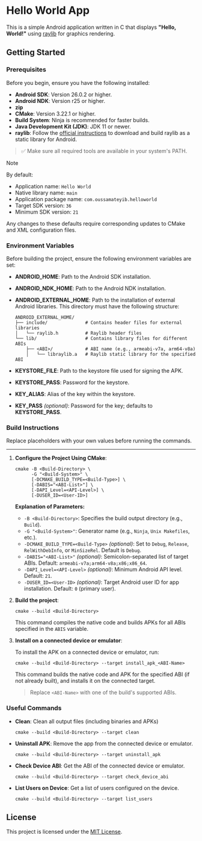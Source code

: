 # Hello World App

This is a simple Android application written in C that displays **"Hello, World!"** using [raylib](https://github.com/raysan5/raylib) for graphics rendering.

## Getting Started

### Prerequisites

Before you begin, ensure you have the following installed:

- **Android SDK**: Version 26.0.2 or higher.
- **Android NDK**: Version r25 or higher.
- **zip**
- **CMake**: Version 3.22.1 or higher.
- **Build System**: Ninja is recommended for faster builds.
- **Java Development Kit (JDK)**: JDK 11 or newer.
- **raylib**: Follow the [official instructions](https://github.com/raysan5/raylib/wiki/Working-for-Android) to download and build raylib as a static library for Android.

> ✅ Make sure all required tools are available in your system's PATH.

> [!NOTE]
> By default:
> - Application name: `Hello World`
> - Native library name: `main`
> - Application package name: `com.oussamateyib.helloworld`
> - Target SDK version: `36`
> - Minimum SDK version: `21`
> 
> Any changes to these defaults require corresponding updates to CMake and XML configuration files.

### Environment Variables

Before building the project, ensure the following environment variables are set:

- **ANDROID_HOME**: Path to the Android SDK installation.
- **ANDROID_NDK_HOME**: Path to the Android NDK installation.
- **ANDROID_EXTERNAL_HOME**: Path to the installation of external Android libraries. This directory must have the following structure:

  ```plaintext
  ANDROID_EXTERNAL_HOME/
  ├── include/              # Contains header files for external libraries
  │   └── raylib.h          # Raylib header files
  └── lib/                  # Contains library files for different ABIs
      ├── <ABI>/            # ABI name (e.g., armeabi-v7a, arm64-v8a)
      │   └── libraylib.a   # Raylib static library for the specified ABI
  ```
- **KEYSTORE_FILE**: Path to the keystore file used for signing the APK.
- **KEYSTORE_PASS**: Password for the keystore.
- **KEY_ALIAS**: Alias of the key within the keystore.
- **KEY_PASS** *(optional)*: Password for the key; defaults to **KEYSTORE_PASS**.

### Build Instructions

Replace placeholders with your own values before running the commands.

---

1. **Configure the Project Using CMake**:

   ```
   cmake -B <Build-Directory> \
         -G "<Build-System>" \
         [-DCMAKE_BUILD_TYPE=<Build-Type>] \
         [-DABIS="<ABI-List>"] \
         [-DAPI_Level=<API-Level>] \
         [-DUSER_ID=<User-ID>]
   ```

   **Explanation of Parameters:**
   - `-B <Build-Directory>`: Specifies the build output directory (e.g., `Build`).
   - `-G "<Build-System>"`: Generator name (e.g., `Ninja`, `Unix Makefiles`, etc.).
   - `-DCMAKE_BUILD_TYPE=<Build-Type>` *(optional)*: Set to `Debug`, `Release`, `RelWithDebInfo`, or `MinSizeRel`. Default is `Debug`.
   - `-DABIS="<ABI-List>"` *(optional)*: Semicolon-separated list of target ABIs. Default: `armeabi-v7a;arm64-v8a;x86;x86_64`.
   - `-DAPI_Level=<API-Level>` *(optional)*: Minimum Android API level. Default: `21`.
   - `-DUSER_ID=<User-ID>` *(optional)*: Target Android user ID for app installation. Default: `0` (primary user).

2. **Build the project**:

   ```
   cmake --build <Build-Directory>
   ```

   This command compiles the native code and builds APKs for all ABIs specified in the `ABIS` variable.

3. **Install on a connected device or emulator**:

   To install the APK on a connected device or emulator, run:

   ```
   cmake --build <Build-Directory> --target install_apk_<ABI-Name>
   ```
   
   This command builds the native code and APK for the specified ABI (if not already built), and installs it on the connected target.
   > Replace `<ABI-Name>` with one of the build's supported ABIs.

### Useful Commands

- **Clean**: Clean all output files (including binaries and APKs)
   ```
   cmake --build <Build-Directory> --target clean
   ```

- **Uninstall APK**: Remove the app from the connected device or emulator.

   ```
   cmake --build <Build-Directory> --target uninstall_apk
   ```

- **Check Device ABI**: Get the ABI of the connected device or emulator.

   ```
   cmake --build <Build-Directory> --target check_device_abi
   ```

- **List Users on Device**: Get a list of users configured on the device.

   ```
   cmake --build <Build-Directory> --target list_users
   ```

## License

This project is licensed under the [MIT License](LICENSE).
